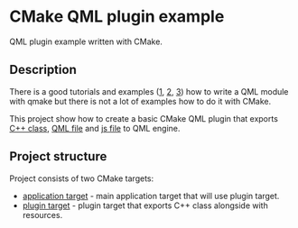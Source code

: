 # CMake QML plugin example
QML plugin example written with CMake.

## Description
There is a good tutorials and examples ([1](http://doc.qt.io/qt-5/qtqml-tutorials-extending-qml-example.html), 
[2](https://qt.developpez.com/doc/5.0-snapshot/qmllanguage-modules/), 
[3](http://doc.qt.io/qt-5/qtqml-qmlextensionplugins-example.html)) how to write 
a QML module with qmake but there is not a lot of examples how to do it with CMake.

This project show how to create a basic CMake QML plugin that exports [C++ class](plugins/my/plugin/example/myquickitem.h), 
[QML file](plugins/my/plugin/example/MyQml.qml) and [js file](plugins/my/plugin/example/MyScript.js) to QML engine.

## Project structure
Project consists of two CMake targets:
* [application target](CMakeLists.txt) - main application target that will use plugin target.
* [plugin target](plugins/my/plugin/example/CMakeLists.txt) - plugin target that exports C++ class alongside with resources.
